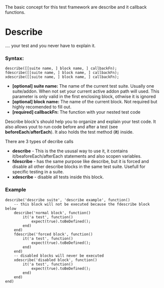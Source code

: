 
The basic concept for this test framework are describe and it callback functions.

# Describe
.... your test and you never have to explain it.

### Syntax:

    describe([[suite name, ] block name, ] callbackFn);
    fdescribe([[suite name, ] block name, ] callbackFn);  
    xdescribe([[suite name, ] block name, ] callbackFn);

-   **[optional] suite name:** The name of the current test suite. Usually one suite/addon. When not set your current active addon path will used. This parameter is only valid in the first enclosing block, othwise it is ignored
-   **[optional] block name:** The name of the current block. Not required but highly recomended to fill out.
-   **[required] callbackFn:** The function with your nested test code

Describe block's should help you to organize and explain your test code. It also allows yout to run code before and after a test (see **beforeEach**/**afterEach**). It also holds the test method (**it**) inside.

There are 3 types of decribe calls

 - **describe** - This is the the ususal way to use it, it contains it/beaforeEach/afterEach statements and also scopen variables.
 - **fdescribe** - has the same purpose like describe, but it is forced and disable all other describe blocks in the same test suite. Usefull for specific testing in a suite.
 - **xdescribe** - disable all tests inside this block.

### Example

    describe('describe suite', 'describe example', function()
        -- this block will not be executed because the fdescribe block below
        describe('normal block', function() 
            it('a test', function()
	            expect(true).toBeDefined();
            end)
        end)
        fdescribe('forced block', function() 
            it('a test', function()
	            expect(true).toBeDefined();
            end)
        end)
        -- disabled blocks will never be executed
        xdescribe('disabled block', function() 
            it('a test', function()
	            expect(true).toBeDefined();
            end)
        end)
    end)

